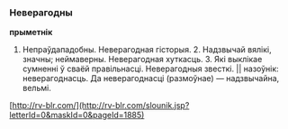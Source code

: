 ### Неверагодны
**прыметнік**

1. Непраўдападобны. Неверагодная гісторыя. 2. Надзвычай вялікі, значны; неймаверны. Неверагодная хуткасць. 3. Які выклікае сумненні ў сваёй правільнасці. Неверагодныя звесткі. || назоўнік: неверагоднасць. Да неверагоднасці (размоўнае) — надзвычайна, вельмі.

<a rel="author">[http://rv-blr.com/](http://rv-blr.com/slounik.jsp?letterId=0&maskId=0&pageId=1885)</a>
